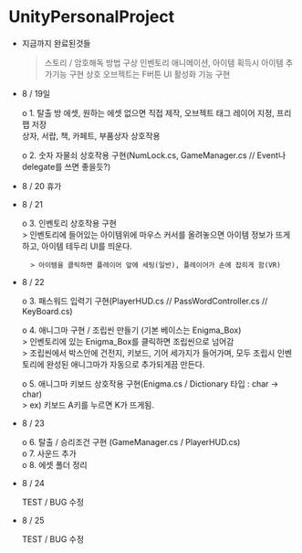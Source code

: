 # UnityPersonalProject

- 지금까지 완료된것들

    > 스토리 / 암호해독 방법 구상
    > 인벤토리 애니메이션, 아이템 획득시 아이템 추가기능 구현
    > 상호 오브젝트는 F버튼 UI 활성화 기능 구현

- 8 / 19일   

    o 1. 탈출 방 에셋, 원하는 에셋 없으면 직접 제작,  오브젝트 태그 레이어 지정, 프리팹 저장   
    상자, 서랍, 책, 카페트, 부품상자 상호작용       
    
    o 2. 숫자 자물쇠 상호작용 구현(NumLock.cs, GameManager.cs // Event나 delegate를 쓰면 좋을듯?)      


- 8 / 20 휴가       

- 8 / 21       

    o 3. 인벤토리 상호작용 구현    
        > 인벤토리에 들어있는 아이템위에 마우스 커서를 올려놓으면 아이템 정보가 뜨게하고, 아이템 테두리 UI를 띄운다.    

        > 아이템을 클릭하면 플레이어 앞에 세팅(일반), 플레이어가 손에 잡히게 함(VR)    

- 8 / 22     

    o 3. 패스워드 입력기 구현(PlayerHUD.cs // PassWordController.cs // KeyBoard.cs)       

    o 4. 애니그마 구현 / 조립씬 만들기 (기본 베이스는 Enigma_Box)    
          > 인벤토리에 있는 Enigma_Box를 클릭하면 조립씬으로 넘어감    
            > 조립씬에서 박스안에 건전지, 키보드, 기어 세가지가 들어가며, 모두 조립시 인벤토리에 완성된 애니그마가 자동으로 추가되게끔 만든다.    

    o 5. 애니그마 키보드 상호작용 구현(Enigma.cs / Dictionary 타입 : char -> char)    
            > ex) 키보드 A키를 누르면 K가 뜨게됨.             


- 8 / 23            

    o 6. 탈출 / 승리조건 구현 (GameManager.cs / PlayerHUD.cs)    
    o 7. 사운드 추가    
    o 8. 에셋 폴더 정리    
     

- 8 / 24          

    TEST / BUG 수정    

- 8 / 25       

    TEST / BUG 수정     